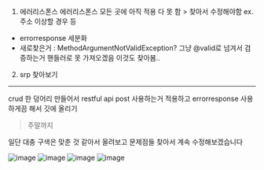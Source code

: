 1. 에러리스폰스
   에러리스폰스 모든 곳에 아직 적용 다 못 함 > 찾아서 수정해야함
   ex. 주소 이상할 경우 등
+ errorresponse 세분화
+ 새로찾은거 : MethodArgumentNotValidException? 그냥 @valid로 넘겨서 검증하는거 핸들러로 못 가져오겠음 이것도 찾아봄..

2. srp 찾아보기

----
crud 한 덩어리 만들어서
restful api post 사용하는거 적용하고
errorresponse 사용하게끔 해서
깃에 올리기
>주말까지

일단 대충 구색은 맞춘 것 같아서 올려보고 문제점들 찾아서 계속 수정해보겠습니다

![image](https://github.com/user-attachments/assets/f9736a79-2f13-4001-8ff4-96495fc11b3c)
![image](https://github.com/user-attachments/assets/c606b366-0131-44f8-a984-f4b630e09810)
![image](https://github.com/user-attachments/assets/3c39e91e-1f86-4950-9a3f-8db46b92a7cd)
![image](https://github.com/user-attachments/assets/c4821f6d-466f-4818-a27e-1ba97341556d)
